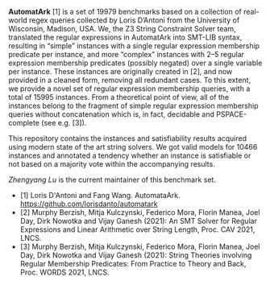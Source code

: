 **AutomatArk** [1] is a set of 19979 benchmarks based on a collection of real-world regex queries collected by Loris D’Antoni from the University of Wisconsin, Madison, USA. We, the Z3 String Constraint Solver team, translated the regular expressions in AutomatArk into SMT-LIB syntax, resulting in “simple” instances with a single regular expression membership predicate per instance, and more “complex” instances with 2–5 regular expression membership predicates (possibly negated) over a single variable per instance. These instances are originally created in [2], and now provided in a cleaned form, removing all redundant cases. To this extent, we provide a novel set of regular expression membership queries, with a total of 15995 instances. From a theoretical point of view, all of the instances belong to the fragment of simple regular expression membership queries without concatenation which is, in fact, decidable and PSPACE-complete (see e.g. [3]).

This repository contains the instances and satisfiability results acquired using modern state of the art string solvers. We got valid models for 10466 instances and annotated a tendency whether an instance is satisfiable or not based on a majority vote within the accompanying results.

_Zhengyang Lu_ is the current maintainer of this benchmark set.


- [1] Loris D'Antoni and Fang Wang. AutomataArk. https://github.com/lorisdanto/automatark 
- [2] Murphy Berzish, Mitja Kulczynski, Federico Mora, Florin Manea, Joel Day, Dirk Nowotka and Vijay Ganesh (2021): An SMT Solver for Regular Expressions and Linear Arithmetic over String Length, Proc. CAV 2021, LNCS.
- [3] Murphy Berzish, Mitja Kulczynski, Federico Mora, Florin Manea, Joel Day, Dirk Nowotka and Vijay Ganesh (2021): String Theories involving Regular Membership Predicates: From Practice to Theory and Back, Proc. WORDS 2021, LNCS.

